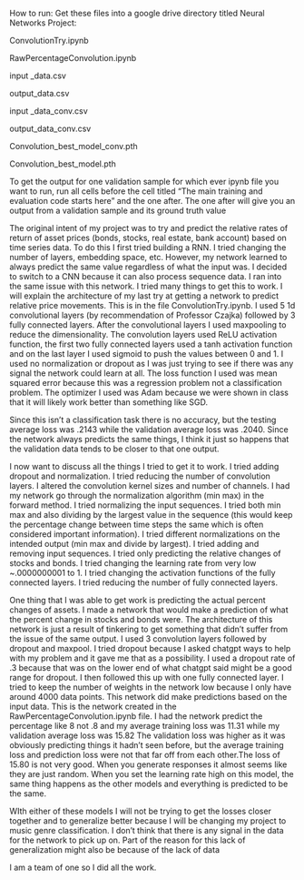 How to run:
Get these files into a google drive directory titled Neural Networks Project:

ConvolutionTry.ipynb

RawPercentageConvolution.ipynb

input _data.csv

output_data.csv

input _data_conv.csv

output_data_conv.csv

Convolution_best_model_conv.pth

Convolution_best_model.pth

To get the output for one validation sample for which ever ipynb file you want to run, run all cells before the cell titled “The main training and evaluation code starts here” and the one after. The one after will give you an output from a validation sample and its ground truth value

	

The original intent of my project was to try and predict the relative rates of return of asset prices (bonds, stocks, real estate, bank account)
based on time series data. To do this I first tried building a RNN. I tried changing the number of layers, embedding space, etc. However, my network
learned to always predict the same value regardless of what the input was. I decided to switch to a CNN because it can also process sequence data. 
I ran into the same issue with this network. I tried many things to get this to work. I will explain the architecture of my last try at getting a 
network to predict relative price movements. This is in the file ConvolutionTry.ipynb. I used 5 1d convolutional layers (by recommendation of 
Professor Czajka) followed by 3 fully connected layers. After the convolutional layers I used maxpooling to reduce the dimensionality. The convolution
layers used ReLU activation function, the first two fully connected layers used a tanh activation function and on the last layer I used sigmoid 
to push the values between 0 and 1. I used no normalization or dropout as I was just trying to see if there was any signal the network could learn 
at all. The loss function I used was mean squared error because this was a regression problem not a classification problem. The optimizer I used
was Adam because we were shown in class that it will likely work better than something like SGD. 

Since this isn’t a classification task there is no accuracy, but the testing average loss was .2143 while the validation average loss was .2040. 
Since the network always predicts the same things, I think it just so happens that the validation data tends to be closer to that one output.

I now want to discuss all the things I tried to get it to work. I tried adding dropout and normalization. I tried reducing the number of convolution
layers. I altered the convolution kernel sizes and number of channels. I had my network go through the normalization algorithm (min max) in the forward
method. I tried normalizing the input sequences. I tried both min max and also dividing by the largest value in the sequence (this would keep the 
percentage change between time steps the same which is often considered important information). I tried different normalizations on the intended 
output (min max and divide by largest).  I tried adding and removing input sequences. I tried only predicting the relative changes of stocks and 
bonds. I tried changing the learning rate from very low ~.0000000001 to 1. I tried changing the activation functions of the fully connected layers.
I tried reducing the number of fully connected layers.

One thing that I was able to get work is predicting the actual percent changes of assets. I made a network that would make a prediction of what the 
percent change in stocks and bonds were. The architecture of this network is just a result of tinkering to get something that didn’t suffer from the
issue of the same output. I used 3 convolution layers followed by dropout and maxpool. I tried dropout because I asked chatgpt ways to help with my 
problem and it gave me that as a possibility. I used a dropout rate of .3 because that was on the lower end of what chatgpt said might be a good range
for dropout. I then followed this up with one fully connected layer. I tried to keep the number of weights in the network low because I only have around
4000 data points. This network did make predictions based on the input data. This is the network created in the RawPercentageConvolution.ipynb file.
I had the network predict the percentage like 8 not .8 and my average training loss was 11.31  while my validation average loss was 15.82 The validation
loss was higher as it was obviously predicting things it hadn’t seen before, but the average training loss and prediction loss were not that far off from
each other.The loss of 15.80 is not very good. When you generate responses it almost seems like they are just random. When you set the learning rate high 
on this model, the same thing happens as the other models and everything is predicted to be the same.

WIth either of these models I will not be trying to get the losses closer together and to generalize better because I will be changing my project to
music genre classification. I don’t think that there is any signal in the data for the network to pick up on. Part of the reason for this lack of generalization
might also be because of the lack of data

I am a team of one so I did all the work.
